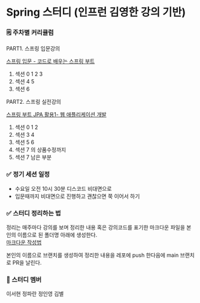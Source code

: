 # Spring 스터디 (인프런 김영한 강의 기반)

### 🗒️ 주차별 커리큘럼
PART1. 스프링 입문강의

[스프링 입문 - 코드로 배우는 스프링 부트](https://www.inflearn.com/course/%EC%8A%A4%ED%94%84%EB%A7%81-%EC%9E%85%EB%AC%B8-%EC%8A%A4%ED%94%84%EB%A7%81%EB%B6%80%ED%8A%B8)


1. 섹션 0 1 2 3
2. 섹션 4 5
3. 섹션 6


PART2. 스프링 실전강의

[스프링 부트 JPA 활용1- 웹 애플리케이션 개발](https://www.inflearn.com/course/%EC%8A%A4%ED%94%84%EB%A7%81%EB%B6%80%ED%8A%B8-JPA-%ED%99%9C%EC%9A%A9-1#curriculum)

1. 섹션 0 1 2
2. 섹션 3 4 
3. 섹션 5 6 
4. 섹션 7 의 상품수정까지
5. 섹션 7 남은 부분

### ✅ 정기 세션 일정
- 수요일 오전 10시 30분 디스코드 비대면으로
- 입문때까지 비대면으로 진행하고 괜찮으면 쭉 이어서 하기


###  ✅ 스터디 정리하는 법

정리는 매주마다 강의를 보며 정리한 내용 혹은 강의코드를 표기한 마크다운 파일을 본인의 이름으로 된 폴더명 아래에 생성한다.  <br/>
[마크다운 작성법](https://gist.github.com/ihoneymon/652be052a0727ad59601)

본인의 이름으로 브랜치를 생성하여 정리한 내용을 레포에 push 한다음에 main 브랜치로 PR을 날린다.

### 🤼 스터디 멤버

이서현 정파란 정인영 김별



